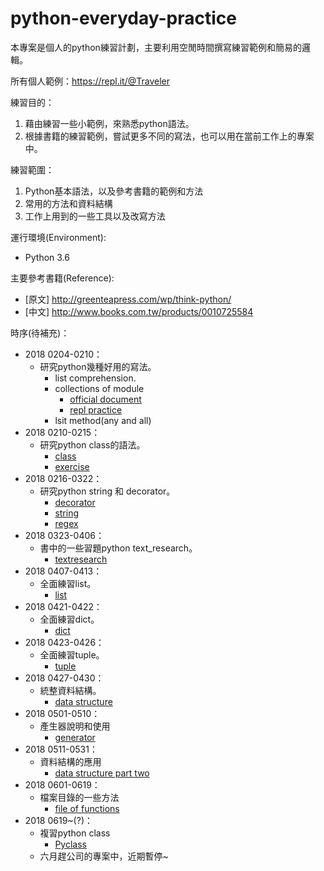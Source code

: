 # python-everyday-practice
本專案是個人的python練習計劃，主要利用空閒時間撰寫練習範例和簡易的邏輯。

所有個人範例：https://repl.it/@Traveler

練習目的：
 1. 藉由練習一些小範例，來熟悉python語法。
 2. 根據書籍的練習範例，嘗試更多不同的寫法，也可以用在當前工作上的專案中。

練習範圍：
 1. Python基本語法，以及參考書籍的範例和方法
 2. 常用的方法和資料結構
 3. 工作上用到的一些工具以及改寫方法

運行環境(Environment):
  - Python 3.6

主要參考書籍(Reference):
  - [原文] http://greenteapress.com/wp/think-python/
  - [中文] http://www.books.com.tw/products/0010725584

時序(待補充)：
- 2018 0204-0210：
  * 研究python幾種好用的寫法。
    * list comprehension.
    * collections of module
      - [official document](https://docs.python.org/3/library/collections.html)
      - [repl practice](https://repl.it/@Traveler/Python-collections-extend)
    * lsit method(any and all)
- 2018 0210-0215：
  * 研究python class的語法。
    * [class](https://repl.it/@Traveler/Python-Class-example)
    * [exercise](https://repl.it/@Traveler/Python-3-class-practice)
- 2018 0216-0322：
  * 研究python string 和 decorator。
    * [decorator](https://repl.it/@Traveler/Python-decorator)
    * [string](https://repl.it/@Traveler/Python-String-practice)
    * [regex](https://repl.it/@Traveler/Python-String-practice-All)
- 2018 0323-0406：
  * 書中的一些習題python text_research。
    * [textresearch](https://repl.it/@Traveler/Simpletextresearch)
- 2018 0407-0413：
  * 全面練習list。
    * [list](https://repl.it/@Traveler/listsfunctions)
- 2018 0421-0422：
  * 全面練習dict。
    * [dict](https://repl.it/@Traveler/dictfunctions)
- 2018 0423-0426：
  * 全面練習tuple。
    * [tuple](https://repl.it/@Traveler/tuplefunctions)
- 2018 0427-0430：
  * 統整資料結構。
    * [data structure](https://repl.it/@Traveler/DatastructurespartII)
- 2018 0501-0510：
  * 產生器說明和使用
    * [generator](https://repl.it/@Traveler/pygenerator)
- 2018 0511-0531：
  * 資料結構的應用
    * [data structure part two](https://repl.it/@Traveler/DatastructurespartII)
- 2018 0601-0619：
  * 檔案目錄的一些方法
    * [file of functions](https://repl.it/@Traveler/Openfilefunctions)
- 2018 0619~(?)：
  * 複習python class
    * [Pyclass](https://repl.it/@Traveler/PyClass)
  - 六月趕公司的專案中，近期暫停~